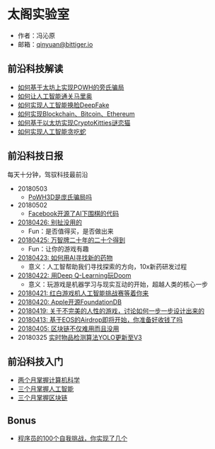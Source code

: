 # 太阁实验室

- 作者：冯沁原
- 邮箱：qinyuan@bittiger.io

## 前沿科技解读

- [如何基于太坊上实现POWH的旁氏骗局](POWH/README.md)
- [如何让人工智能通关马里奥](GYM/README.md)
- [如何实现人工智能换脸DeepFake](DeepFake/README.md)
- [如何实现Blockchain、Bitcoin、Ethereum](Ethereum/README.md)
- [如何基于以太坊实现CryptoKitties谜恋猫](CryptoKitties/README.md)
- [如何实现人工智能贪吃蛇](AISnake/README.md)

## 前沿科技日报

每天十分钟，驾驭科技最前沿

- 20180503
  - [PoWH3D是庞氏骗局吗](https://github.com/pytorch/elf)
- 20180502
  - [Facebook开源了AI下围棋的代码](https://github.com/pytorch/elf)
- [20180426: 别扯没用的](https://www.youtube.com/watch?v=4LTtr45y7P0)
  - Fun：是否值得买，是否做出来
- [20180425: 万智牌二十年的二十个得到](https://www.youtube.com/watch?v=QHHg99hwQGY)
  - Fun：让你的游戏有趣
- [20180423: 如何用AI寻找新的药物](https://www.youtube.com/watch?v=hY9Bc3mtphs)
  - 意义：人工智帮助我们寻找探索的方向，10x新药研发过程
- [20180422: 用Deep Q-Learning玩Doom](https://medium.freecodecamp.org/an-introduction-to-deep-q-learning-lets-play-doom-54d02d8017d8)
  - 意义：玩游戏是机器学习与现实互动的开始，超越人类的核心一步
- [20180421: 红白游戏机人工智能挑战赛等着你来](https://contest.openai.com/)
- [20180420: Apple开源FoundationDB](https://github.com/apple/foundationdb)
- [20180419: 关于不完美的人性的游戏，讨论如何一步一步设计出来的](https://www.youtube.com/watch?v=0IUaGQhlPwo)
- [20180413: 基于EOS的Airdrop即将开始，你准备好收钱了吗](https://eosdac.io/)
- [20180405: 区块链不仅难用而且没用](https://medium.com/@kaistinchcombe/decentralized-and-trustless-crypto-paradise-is-actually-a-medieval-hellhole-c1ca122efdec)
- 20180325  [实时物品检测算法YOLO更新至V3](https://pjreddie.com/darknet/yolo/)

## 前沿科技入门

- [两个月掌握计算机科学](System/CS.md)
- [三个月掌握人工智能](System/AI.md)
- [三个月掌握区块链](System/Blockchain.md)

## Bonus

- [程序员的100个自我挑战，你实现了几个](Bonus/Challenge.md)
